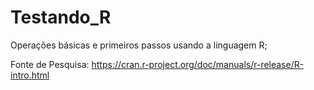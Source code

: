 # Testando_R
Operações básicas e primeiros passos usando a linguagem R;

Fonte de Pesquisa: https://cran.r-project.org/doc/manuals/r-release/R-intro.html
